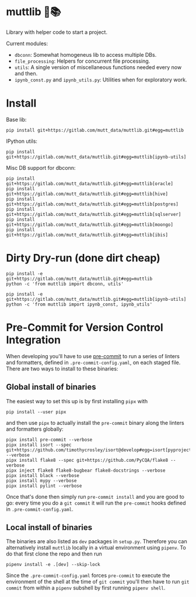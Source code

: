 # muttlib 🐶📚

Library with helper code to start a project.

Current modules:
- `dbconn`: Somewhat homogeneus lib to access multiple DBs.
- `file_processing`: Helpers for concurrent file processing.
- `utils`: A single version of miscellaneous functions needed every now and then.
- `ipynb_const.py` and `ipynb_utils.py`: Utilities when for exploratory work.


# Install
Base lib:
```
pip install git+https://gitlab.com/mutt_data/muttlib.git#egg=muttlib
```

IPython utils:
```
pip install git+https://gitlab.com/mutt_data/muttlib.git#egg=muttlib[ipynb-utils]
```

Misc DB support for dbconn:
```
pip install git+https://gitlab.com/mutt_data/muttlib.git#egg=muttlib[oracle]
pip install git+https://gitlab.com/mutt_data/muttlib.git#egg=muttlib[hive]
pip install git+https://gitlab.com/mutt_data/muttlib.git#egg=muttlib[postgres]
pip install git+https://gitlab.com/mutt_data/muttlib.git#egg=muttlib[sqlserver]
pip install git+https://gitlab.com/mutt_data/muttlib.git#egg=muttlib[moongo]
pip install git+https://gitlab.com/mutt_data/muttlib.git#egg=muttlib[ibis]
```

# Dirty Dry-run (done dirt cheap)
```
pip install -e git+https://gitlab.com/mutt_data/muttlib.git#egg=muttlib
python -c 'from muttlib import dbconn, utils'

pip install -e git+https://gitlab.com/mutt_data/muttlib.git#egg=muttlib[ipynb-utils]
python -c 'from muttlib import ipynb_const, ipynb_utils'
```

# Pre-Commit for Version Control Integration

When developing you'll have to use [pre-commit](https://pre-commit.com/) to run a series
of linters and formatters, defined in `.pre-commit-config.yaml`, on each staged file.
There are two ways to install to these binaries:

## Global install of binaries

The easiest way to set this up is by first installing `pipx` with
```commandline
pip install --user pipx
```
and then use `pipx` to actually install the `pre-commit` binary along the linters and
formatters globally:
```commandline
pipx install pre-commit --verbose
pipx install isort --spec git+https://github.com/timothycrosley/isort@develop#egg=isort[pyproject] --verbose
pipx install flake8 --spec git+https://github.com/PyCQA/flake8 --verbose
pipx inject flake8 flake8-bugbear flake8-docstrings --verbose
pipx install black --verbose
pipx install mypy --verbose
pipx install pylint --verbose
```

Once that's done then simply run `pre-commit install` and you are good to go: every time
you do a `git commit` it will run the `pre-commit` hooks defined in
`.pre-commit-config.yaml`.

## Local install of binaries

The binaries are also listed as `dev` packages in `setup.py`. Therefore you can
alternatively install `muttlib` locally in a virtual environment using `pipenv`. To do
that first clone the repo and then run

```commandline
pipenv install -e .[dev] --skip-lock
```

Since the `.pre-commit-config.yaml` forces `pre-commit` to execute the environment of the
shell at the time of `git commit` you'll then have to run `git commit` from within a
`pipenv` subshell by first running `pipenv shell`.

